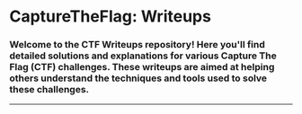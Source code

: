 # CaptureTheFlag: Writeups
### Welcome to the CTF Writeups repository! Here you'll find detailed solutions and explanations for various Capture The Flag (CTF) challenges. These writeups are aimed at helping others understand the techniques and tools used to solve these challenges.
------ 
